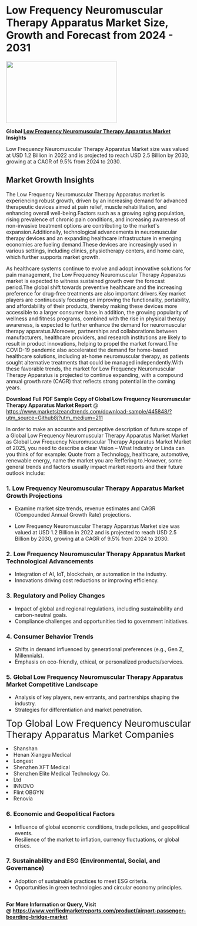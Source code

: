 <H1>Low Frequency Neuromuscular Therapy Apparatus Market Size, Growth and Forecast from 2024 - 2031</H1><img class="aligncenter size-medium wp-image-584254" src="https://thirdeyenews.in/wp-content/uploads/2024/09/Global-Market-Research-300x168.jpeg" alt="" width="300" height="168" /><p><strong>Global&nbsp;<a href="https://www.marketsizeandtrends.com/download-sample/445848/?utm_source=Github8j?utm_medium=211">Low Frequency Neuromuscular Therapy Apparatus Market</a> Insights</strong></p><p>Low Frequency Neuromuscular Therapy Apparatus Market size was valued at USD 1.2 Billion in 2022 and is projected to reach USD 2.5 Billion by 2030, growing at a CAGR of 9.5% from 2024 to 2030.</p><p><h2>Market Growth Insights</h2> <p>The Low Frequency Neuromuscular Therapy Apparatus market is experiencing robust growth, driven by an increasing demand for advanced therapeutic devices aimed at pain relief, muscle rehabilitation, and enhancing overall well-being.Factors such as a growing aging population, rising prevalence of chronic pain conditions, and increasing awareness of non-invasive treatment options are contributing to the market's expansion.Additionally, technological advancements in neuromuscular therapy devices and an expanding healthcare infrastructure in emerging economies are fueling demand.These devices are increasingly used in various settings, including clinics, physiotherapy centers, and home care, which further supports market growth.</p> <p>As healthcare systems continue to evolve and adopt innovative solutions for pain management, the Low Frequency Neuromuscular Therapy Apparatus market is expected to witness sustained growth over the forecast period.The global shift towards preventive healthcare and the increasing preference for drug-free treatments are also important drivers.Key market players are continuously focusing on improving the functionality, portability, and affordability of their products, thereby making these devices more accessible to a larger consumer base.In addition, the growing popularity of wellness and fitness programs, combined with the rise in physical therapy awareness, is expected to further enhance the demand for neuromuscular therapy apparatus.Moreover, partnerships and collaborations between manufacturers, healthcare providers, and research institutions are likely to result in product innovations, helping to propel the market forward.The COVID-19 pandemic also accelerated the demand for home-based healthcare solutions, including at-home neuromuscular therapy, as patients sought alternative treatments that could be managed independently.With these favorable trends, the market for Low Frequency Neuromuscular Therapy Apparatus is projected to continue expanding, with a compound annual growth rate (CAGR) that reflects strong potential in the coming years.</p> <p><span class=""><strong>Download Full PDF Sample Copy of Global Low Frequency Neuromuscular Therapy Apparatus Market Report</strong> @ <a href="https://www.marketsizeandtrends.com/download-sample/445848/?utm_source=Github8j?utm_medium=211" target="_blank">https://www.marketsizeandtrends.com/download-sample/445848/?utm_source=Github8j?utm_medium=211</a></span></p><p>In order to make an accurate and perceptive description of future scope of a Global&nbsp;Low Frequency Neuromuscular Therapy Apparatus Market Market as Global&nbsp;Low Frequency Neuromuscular Therapy Apparatus Market Market of 2025, you need to describe a clear Vision &ndash; What Industry or Linda can you think of for example: Quote from a Technology, healthcare, automotive, renewable energy, name the market you are Reffering to.However, some general trends and factors usually impact market reports and their future outlook include:</p><h3>1.&nbsp;<strong>Low Frequency Neuromuscular Therapy Apparatus Market Growth Projections</strong></h3><ul><li>Examine market size trends, revenue estimates and CAGR (Compounded Annual Growth Rate) projections.</li><li><p>Low Frequency Neuromuscular Therapy Apparatus Market size was valued at USD 1.2 Billion in 2022 and is projected to reach USD 2.5 Billion by 2030, growing at a CAGR of 9.5% from 2024 to 2030.</p></li></ul><h3>2.&nbsp;<strong>Low Frequency Neuromuscular Therapy Apparatus Market Technological Advancements</strong></h3><ul><li>Integration of AI, IoT, blockchain, or automation in the industry.</li><li>Innovations driving cost reductions or improving efficiency.</li></ul><h3>3.&nbsp;<strong>Regulatory and Policy Changes</strong></h3><ul><li>Impact of global and regional regulations, including sustainability and carbon-neutral goals.</li><li>Compliance challenges and opportunities tied to government initiatives.</li></ul><h3>4.&nbsp;<strong>Consumer Behavior Trends</strong></h3><ul><li>Shifts in demand influenced by generational preferences (e.g., Gen Z, Millennials).</li><li>Emphasis on eco-friendly, ethical, or personalized products/services.</li></ul><h3>5.&nbsp;<strong>Global Low Frequency Neuromuscular Therapy Apparatus Market Competitive Landscape</strong></h3><ul><li>Analysis of key players, new entrants, and partnerships shaping the industry.</li><li>Strategies for differentiation and market penetration.</li></ul><p data-pm-slice="1 1 []"><span style="color: inherit; font-family: inherit; font-size: 25px;">Top Global Low Frequency Neuromuscular Therapy Apparatus Market Companies</span></p><div class="" data-test-id=""><p><li>Shanshan</li><li> Henan Xiangyu Medical</li><li> Longest</li><li> Shenzhen XFT Medical</li><li> Shenzhen Elite Medical Technology Co.</li><li>Ltd</li><li> INNOVO</li><li> Flint OBGYN</li><li> Renovia</li></p></div><h3>6.&nbsp;<strong>Economic and Geopolitical Factors</strong></h3><ul><li>Influence of global economic conditions, trade policies, and geopolitical events.</li><li>Resilience of the market to inflation, currency fluctuations, or global crises.</li></ul><h3>7.&nbsp;<strong>Sustainability and ESG (Environmental, Social, and Governance)</strong></h3><ul><li>Adoption of sustainable practices to meet ESG criteria.</li><li>Opportunities in green technologies and circular economy principles.</li></ul><h2><strong style="font-size: 14px;">For More Information or Query, Visit @&nbsp;</strong><a style="background-color: #ffffff; font-size: 14px;" href="https://www.marketsizeandtrends.com/report/low-frequency-neuromuscular-therapy-apparatus-market/" target="_blank">https://www.verifiedmarketreports.com/product/airport-passenger-boarding-bridge-market</a></h2>